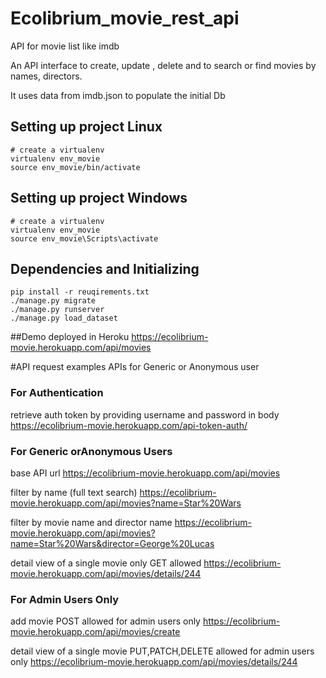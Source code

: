 # Ecolibrium_movie_rest_api
API for movie list like imdb

An API interface to create, update , delete and to search or find movies by names, directors.

It uses data from imdb.json to populate the initial Db

## Setting up project Linux
```
# create a virtualenv 
virtualenv env_movie
source env_movie/bin/activate
```
## Setting up project Windows
```
# create a virtualenv 
virtualenv env_movie
source env_movie\Scripts\activate
```
## Dependencies and Initializing
```
pip install -r reuqirements.txt
./manage.py migrate
./manage.py runserver
./manage.py load_dataset
```

##Demo
deployed in Heroku
https://ecolibrium-movie.herokuapp.com/api/movies

#API request examples
APIs for Generic or Anonymous user 
### For Authentication
retrieve auth token by providing username and password in body
https://ecolibrium-movie.herokuapp.com/api-token-auth/

### For Generic orAnonymous Users
base API url
https://ecolibrium-movie.herokuapp.com/api/movies

filter by name (full text search)
https://ecolibrium-movie.herokuapp.com/api/movies?name=Star%20Wars

filter by movie name and director name
https://ecolibrium-movie.herokuapp.com/api/movies?name=Star%20Wars&director=George%20Lucas

detail view of a single movie only GET allowed
https://ecolibrium-movie.herokuapp.com/api/movies/details/244

### For Admin Users Only
add movie POST allowed for admin users only
https://ecolibrium-movie.herokuapp.com/api/movies/create

detail view of a single movie PUT,PATCH,DELETE allowed for admin users only
https://ecolibrium-movie.herokuapp.com/api/movies/details/244